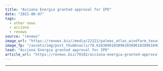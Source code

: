 ```yaml
---
title: "Acciona Energia granted approval for IPO"
date: "2021-06-07"
tags: 
  - other news
  - acciona
  - renews
source: "renews"
image_url: "https://renews.biz//media/22121/palmas_atlas_windfarm_texas_credit_acciona.jpg?mode=crop&width=770&heightratio=0.6103896103896103896103896104&slimmage=true"
image_fp: "/assets/img/post_thumbnails/70.6103896103896103896103896104&slimmage=true"
lead: "Acciona Energia granted approval for IPO"
article_url: "https://renews.biz/70102/acciona-energia-granted-approval-for-ipo/"
---
```


---
